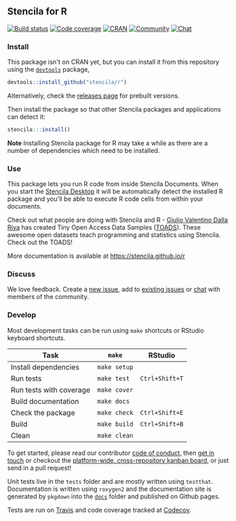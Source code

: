 ## Stencila for R

[![Build status](https://travis-ci.org/stencila/r.svg?branch=master)](https://travis-ci.org/stencila/r)
[![Code coverage](https://codecov.io/gh/stencila/r/branch/master/graph/badge.svg)](https://codecov.io/gh/stencila/r)
[![CRAN](http://www.r-pkg.org/badges/version/stencila)](https://cran.r-project.org/package=stencila)
[![Community](https://img.shields.io/badge/join-community-green.svg)](https://community.stenci.la)
[![Chat](https://badges.gitter.im/stencila/stencila.svg)](https://gitter.im/stencila/stencila)

### Install

This package isn't on CRAN yet, but you can install it from this repository using the [`devtools`](https://github.com/hadley/devtools) package,

```r
devtools::install_github("stencila/r")
```

Alternatively, check the [releases page](https://github.com/stencila/r/releases) for prebuilt versions.

Then install the package so that other Stencila packages and applications can detect it:

```r
stencila:::install()
```

**Note** Installing Stencila package for R may take a while as there are a number of dependencies which need to be installed. 

### Use

This package lets you run R code from inside Stencila Documents. When you start the [Stencila Desktop](https://github.com/stencila/desktop) it will be automatically detect the installed R package and you'll be able to execute R code cells from within your documents.

Check out what people are doing with Stencila and R - [Giulio Valentino Dalla Riva](https://github.com/gvdr) has created Tiny Open Access Data Samples ([TOADS](https://github.com/gvdr/toads/)). These awesome open datasets teach programming and statistics using Stencila. Check out the TOADS!

More documentation is available at https://stencila.github.io/r

### Discuss

We love feedback. Create a [new issue](https://github.com/stencila/r/issues/new), add to [existing issues](https://github.com/stencila/r/issues) or [chat](https://gitter.im/stencila/stencila) with members of the community.

### Develop

Most development tasks can be run using `make` shortcuts or RStudio keyboard shortcuts.

Task                                                    | `make`                | RStudio         |
------------------------------------------------------- |-----------------------|-----------------|
Install dependencies                                    | `make setup`          | 
Run tests                                               | `make test`           | `Ctrl+Shift+T`
Run tests with coverage                                 | `make cover`          |
Build documentation                                     | `make docs`           |
Check the package                                       | `make check`          | `Ctrl+Shift+E`
Build                                                   | `make build`          | `Ctrl+Shift+B`
Clean                                                   | `make clean`          |

To get started, please read our contributor [code of conduct](CONDUCT.md), then [get in touch](https://gitter.im/stencila/stencila) or checkout the [platform-wide, cross-repository kanban board](https://github.com/orgs/stencila/projects/1), or just send in a pull request!

Unit tests live in the `tests` folder and are mostly written using `testthat`. Documentation is written using `roxygen2` and the documentation site is generated by `pkgdown` into the [`docs`](docs) folder and published on Github pages.

Tests are run on [Travis](https://travis-ci.org/stencila/r) and code coverage tracked at [Codecov](https://codecov.io/gh/stencila/r).
